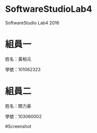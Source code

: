 ﻿# SoftwareStudioLab4
SoftwareStudio Lab4 2016

# 組員一

姓名：黃柏元

學號：101062323

# 組員二

姓名：關力豪

學號：103060002

#Screenshot


